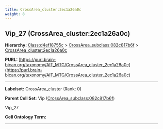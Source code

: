 ```yaml
---
title: CrossArea_cluster:2ec1a26a0c
weight: 8
---
```

## Vip_27 (CrossArea_cluster:2ec1a26a0c)
<b>Hierarchy: </b>
[Class:d4ef18755c](../Class_d4ef18755c) >
[CrossArea_subclass:082c817b6f](../CrossArea_subclass_082c817b6f) >
[CrossArea_cluster:2ec1a26a0c](../CrossArea_cluster_2ec1a26a0c)

**PURL:** [https://purl.brain-bican.org/taxonomy/AIT_MTG/CrossArea_cluster_2ec1a26a0c](https://purl.brain-bican.org/taxonomy/AIT_MTG/CrossArea_cluster_2ec1a26a0c)

---


**Labelset:** CrossArea_cluster (Rank: 0)

**Parent Cell Set:** Vip ([CrossArea_subclass:082c817b6f](../CrossArea_subclass_082c817b6f))

Vip_27


**Cell Ontology Term:** 

[MARKER GENES.]: #


---

[TRANSFERRED ANNOTATIONS.]: #


[AUTHOR ANNOTATION FIELDS.]: #

